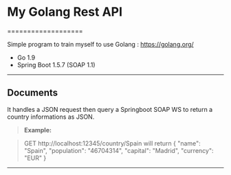 # My Golang Rest API
===================


Simple program to train myself to use Golang : https://golang.org/

 - Go 1.9
 - Spring Boot 1.5.7 (SOAP 1.1)

----------

Documents
-------------

It handles a JSON request then query a Springboot SOAP WS to return a country informations as JSON.

> **Example:**

> GET http://localhost:12345/country/Spain will return
> {
    "name": "Spain",
    "population": "46704314",
    "capital": "Madrid",
    "currency": "EUR"
}

----------
